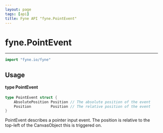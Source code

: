 ```yaml
---
layout: page
tags: [api]
title: Fyne API "fyne.PointEvent"
---
```


# fyne.PointEvent
---
```go
import "fyne.io/fyne"
```

## Usage

#### type PointEvent

```go
type PointEvent struct {
	AbsolutePosition Position // The absolute position of the event
	Position         Position // The relative position of the event
}
```

PointEvent describes a pointer input event. The position is relative to the top-left of the CanvasObject this is triggered on.
